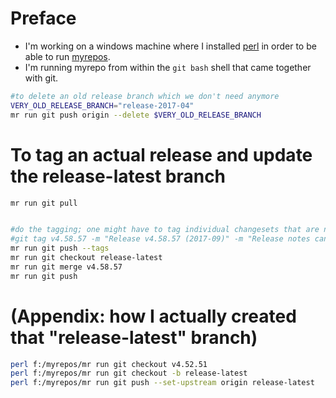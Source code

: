
# Preface

* I'm working on a windows machine where I installed [perl](http://strawberryperl.com/) in order to be able to run [myrepos](https://myrepos.branchable.com/).
* I'm running myrepo from within the `git bash` shell that came together with git.


```bash
#to delete an old release branch which we don't need anymore
VERY_OLD_RELEASE_BRANCH="release-2017-04"
mr run git push origin --delete $VERY_OLD_RELEASE_BRANCH
```

# To tag an actual release and update the release-latest branch

```bash
mr run git pull


#do the tagging; one might have to tag individual changesets that are not the latest of each branch, that's why I don't use myrepos here
#git tag v4.58.57 -m "Release v4.58.57 (2017-09)" -m "Release notes can be found at https://github.com/metasfresh/metasfresh/blob/master/ReleaseNotes.md#metasfresh-45857-2017-09"
mr run git push --tags
mr run git checkout release-latest
mr run git merge v4.58.57
mr run git push
```


# (Appendix: how I actually created that "release-latest" branch)
```bash
perl f:/myrepos/mr run git checkout v4.52.51
perl f:/myrepos/mr run git checkout -b release-latest
perl f:/myrepos/mr run git push --set-upstream origin release-latest
```
